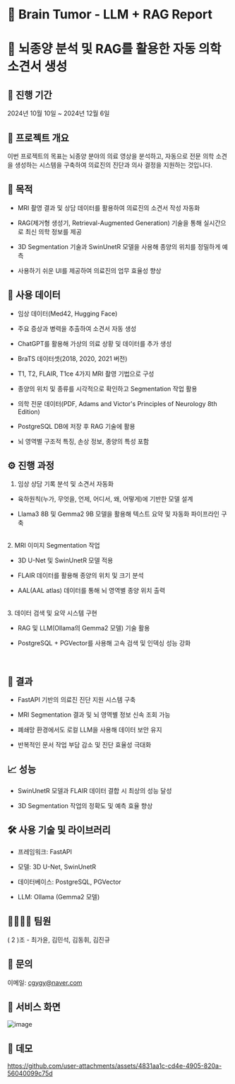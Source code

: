 # 📝 Brain Tumor - LLM + RAG Report
# 🧠 뇌종양 분석 및 RAG를 활용한 자동 의학 소견서 생성 

## 📅 진행 기간

2024년 10월 10일 ~ 2024년 12월 6일

## 🚩 프로젝트 개요

이번 프로젝트의 목표는 뇌종양 분야의 의료 영상을 분석하고, 자동으로 전문 의학 소견을 생성하는 시스템을 
구축하여 의료진의 진단과 의사 결정을 지원하는 것입니다.

## 🎯 목적

* MRI 촬영 결과 및 상담 데이터를 활용하여 의료진의 소견서 작성 자동화

* RAG(제거형 생성기, Retrieval-Augmented Generation) 기술을 통해 실시간으로 최신 의학 정보를 제공

* 3D Segmentation 기술과 SwinUnetR 모델을 사용해 종양의 위치를 정밀하게 예측

* 사용하기 쉬운 UI를 제공하여 의료진의 업무 효율성 향상

## 📂 사용 데이터

* 임상 데이터(Med42, Hugging Face)

* 주요 증상과 병력을 추출하여 소견서 자동 생성

* ChatGPT를 활용해 가상의 의료 상황 및 데이터를 추가 생성

* BraTS 데이터셋(2018, 2020, 2021 버전)

* T1, T2, FLAIR, T1ce 4가지 MRI 촬영 기법으로 구성

* 종양의 위치 및 종류를 시각적으로 확인하고 Segmentation 작업 활용

* 의학 전문 데이터(PDF, Adams and Victor's Principles of Neurology 8th Edition)

* PostgreSQL DB에 저장 후 RAG 기술에 활용

* 뇌 영역별 구조적 특징, 손상 정보, 종양의 특성 포함

## ⚙️ 진행 과정

1. 임상 상담 기록 분석 및 소견서 자동화

* 육하원칙(누가, 무엇을, 언제, 어디서, 왜, 어떻게)에 기반한 모델 설계

* Llama3 8B 및 Gemma2 9B 모델을 활용해 텍스트 요약 및 자동화 파이프라인 구축
<br>  
2. MRI 이미지 Segmentation 작업

* 3D U-Net 및 SwinUnetR 모델 적용

* FLAIR 데이터를 활용해 종양의 위치 및 크기 분석

* AAL(AAL atlas) 데이터를 통해 뇌 영역별 종양 위치 출력
<br>
3. 데이터 검색 및 요약 시스템 구현

* RAG 및 LLM(Ollama의 Gemma2 모델) 기술 활용

* PostgreSQL + PGVector를 사용해 고속 검색 및 인덱싱 성능 강화
<br>

## 🚀 결과

* FastAPI 기반의 의료진 진단 지원 시스템 구축

* MRI Segmentation 결과 및 뇌 영역별 정보 신속 조회 가능

* 폐쇄망 환경에서도 로컬 LLM을 사용해 데이터 보안 유지

* 반복적인 문서 작업 부담 감소 및 진단 효율성 극대화

## 📈 성능

* SwinUnetR 모델과 FLAIR 데이터 결합 시 최상의 성능 달성

* 3D Segmentation 작업의 정확도 및 예측 효율 향상

## 🛠️ 사용 기술 및 라이브러리

* 프레임워크: FastAPI

* 모델: 3D U-Net, SwinUnetR

* 데이터베이스: PostgreSQL, PGVector

* LLM: Ollama (Gemma2 모델)

## 👨‍👩‍👧‍👦 팀원

( 2 )조 - 최가윤, 김민석, 김동휘, 김진규 

## 📧 문의

이메일: cgygy@naver.com

## 🤝 서비스 화면 
![image](https://github.com/user-attachments/assets/d3b27a1b-bbe4-4b68-8b69-d1ae21581d3d)

## 🌟 데모 
https://github.com/user-attachments/assets/4831aa1c-cd4e-4905-820a-56040099c75d

